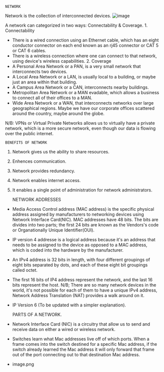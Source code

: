 ﻿    NETWORK
Network is the collection of interconnected devices.
![image](https://user-images.githubusercontent.com/99356176/211201683-e207c77a-a53d-4959-81a1-169b7f78cbc6.png)

A network can categorized in two ways: Connectability & Coverage.
    1. Connectability
- There is a wired connection using an Ethernet cable, which has an eight conductor connector on each end known as an rj45 connector or CAT 5 or CAT 6 cables.
- There is a wireless connection where one can connect to that network, using device's wireless capabilities.
    2. Coverage
- A Personal Area Network or a PAN, is a very small network that interconnects two devices.
- A Local Area Network or a LAN, is usually local to a building, or maybe just an area within that building.
- A Campus Area Network or a CAN, interconnects nearby buildings.
- Metropolitan Area Network or a MAN evadable, which allows a business to connect all of their offices to a MAN.
- Wide Area Network or a WAN, that interconnects networks over large geographical regions. Maybe we have our corporate offices scattered around the country, maybe around the globe.

N/B: VPNs or Virtual Private Networks allows us to virtually have a private network, which is a more secure network, even though our data is flowing over the public internet.

    BENEFITS OF NETWORK
1. Network gives us the ability to share resources.
2. Enhences communication.
3. Network provides redundancy.
4. Network enables internet access.
5. It enables a single point of administration for network administrators.

    NETWORK ADDRESSES
- Media Access Control address (MAC address) is the specific physical address assigned by manufacturers to networking      devices using Network Interface Card(NIC). MAC addresses have 48 bits. The bits are divides into two parts; the first 24 bits are known as the Vendors's code or Organationally Unique Identifier(OUI).
- IP version 4 addresse is a logical address because it's an address that needs to be assigned to the device as opposed to a MAC address, which is coded into the hardware by the manufacturer. 
- An IPv4 address is 32 bits in length, with four different groupings of eight bits separated by dots, and each of these eight bit groupings called octet.
- The first 16 bits of IP4 address represent the network, and the last 16 bits represent the host.
 N/B; There are so many network devices in the world, it's not possible for each of them to have a unique IPv4 address, Network Address Translation (NAT) provides a walk around on it.
- IP Version 6 (To be updated with a simpler explanation).

    PARTS OF A NETWORK.
 - Network Interface Card (NIC) is a circuitry that allow us to send and receive data on either a wired or wireless network.
 - Switches learn what Mac addresses live off of which ports. When a frame comes into the switch destined for a specific Mac address, if the switch already learned the Mac address it will only forward that frame out of the port connecting out to that destination Mac address.
 - image.png
